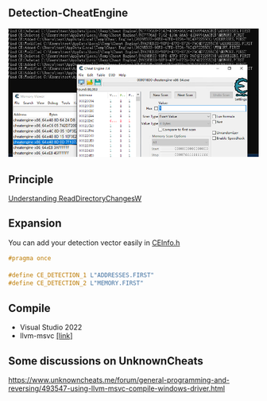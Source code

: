 ## Detection-CheatEngine

![image](CE.png)

## Principle
[Understanding ReadDirectoryChangesW](
http://qualapps.blogspot.com/2010/05/understanding-readdirectorychangesw.html)

## Expansion
You can add your detection vector easily in [CEInfo.h](https://github.com/gmh5225/Detection-CheatEngine/blob/master/CEInfo.h)
```C++
#pragma once

#define CE_DETECTION_1 L"ADDRESSES.FIRST"
#define CE_DETECTION_2 L"MEMORY.FIRST"
```

## Compile
- Visual Studio 2022
- llvm-msvc [[link]](https://github.com/NewWorldComingSoon/llvm-msvc-build)

## Some discussions on UnknownCheats
https://www.unknowncheats.me/forum/general-programming-and-reversing/493547-using-llvm-msvc-compile-windows-driver.html
